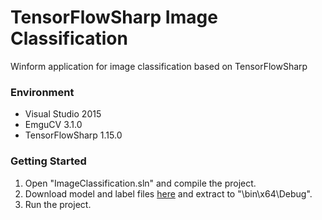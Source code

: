 # TensorFlowSharp Image Classification
Winform application for image classification based on TensorFlowSharp
### Environment

- Visual Studio 2015
- EmguCV 3.1.0
- TensorFlowSharp 1.15.0


### Getting Started

1. Open "ImageClassification.sln" and compile the project.
2. Download model and label files [here](https://storage.googleapis.com/download.tensorflow.org/models/inception5h.zip) and extract to "\bin\x64\Debug".
3. Run the project.

